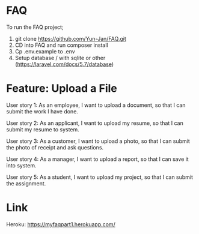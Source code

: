 # FAQ

To run the FAQ project;

1. git clone https://github.com/Yun-Jan/FAQ.git
2. CD into FAQ and run composer install
3. Cp .env.example to .env
4. Setup database / with sqlite or other (https://laravel.com/docs/5.7/database)



 
 
# Feature: Upload a File
 
User story 1: As an employee, I want to upload a document, so that I can submit the work I have done.
 
User story 2: As an applicant, I want to upload my resume, so that I can submit my resume to system.

User story 3: As a customer, I want to upload a photo, so that I can submit the photo of receipt and ask questions.

User story 4: As a manager, I want to upload a report, so that I can save it into system.

User story 5: As a student, I want to upload my project, so that I can submit the assignment.


# Link
Heroku: https://myfaqpart1.herokuapp.com/
